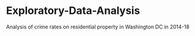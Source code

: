 # Exploratory-Data-Analysis
 Analysis of crime rates on residential property in Washington DC in 2014-18
